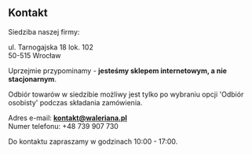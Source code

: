 ## Kontakt

Siedziba naszej firmy:

ul. Tarnogajska 18 lok. 102  
50-515 Wrocław

Uprzejmie przypominamy - **jesteśmy sklepem internetowym, a nie stacjonarnym**.

Odbiór towarów w siedzibie możliwy jest tylko po wybraniu opcji 'Odbiór osobisty' podczas składania zamówienia.

Adres e-mail: **kontakt@waleriana.pl**  
Numer telefonu: +48 739 907 730

Do kontaktu zapraszamy w godzinach 10:00 - 17:00.
